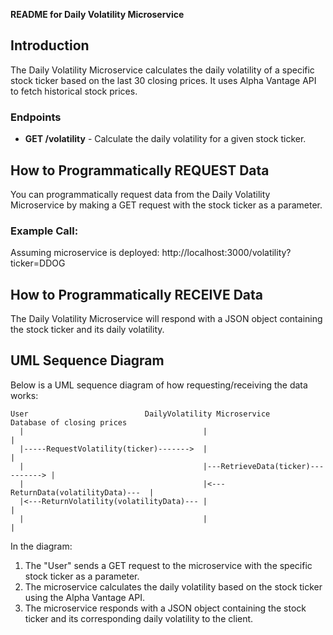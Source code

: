**README for Daily Volatility Microservice**

## Introduction

The Daily Volatility Microservice calculates the daily volatility of a specific stock ticker based on the last 30 closing prices. It uses Alpha Vantage API to fetch historical stock prices.

### Endpoints

- **GET /volatility** - Calculate the daily volatility for a given stock ticker.

## How to Programmatically REQUEST Data

You can programmatically request data from the Daily Volatility Microservice by making a GET request with the stock ticker as a parameter.

### Example Call:
Assuming microservice is deployed:
http://localhost:3000/volatility?ticker=DDOG

## How to Programmatically RECEIVE Data

The Daily Volatility Microservice will respond with a JSON object containing the stock ticker and its daily volatility.


## UML Sequence Diagram

Below is a UML sequence diagram of how requesting/receiving the data works:

```
User                          DailyVolatility Microservice                 Database of closing prices
  |                                        |                                   |
  |-----RequestVolatility(ticker)------->  |                                   |
  |                                        |---RetrieveData(ticker)----------> |
  |                                        |<---ReturnData(volatilityData)---  |
  |<---ReturnVolatility(volatilityData)--- |                                   |
  |                                        |                                   |

```

In the diagram:
1. The "User" sends a GET request to the microservice with the specific stock ticker as a parameter.
2. The microservice calculates the daily volatility based on the stock ticker using the Alpha Vantage API.
3. The microservice responds with a JSON object containing the stock ticker and its corresponding daily volatility to the client.
